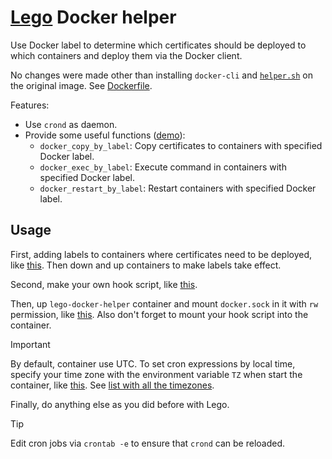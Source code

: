 # [Lego](https://github.com/go-acme/lego) Docker helper

Use Docker label to determine which certificates should be deployed to which containers and deploy them via the Docker client.

No changes were made other than installing `docker-cli` and [`helper.sh`](https://github.com/rea1shane/lego-docker-helper/blob/main/helper.sh) on the original image. See [Dockerfile](https://github.com/rea1shane/lego-docker-helper/blob/main/Dockerfile).

Features:

- Use `crond` as daemon.
- Provide some useful functions ([demo](https://github.com/rea1shane/lego-docker-helper/tree/main/demo)):
  - `docker_copy_by_label`: Copy certificates to containers with specified Docker label.
  - `docker_exec_by_label`: Execute command in containers with specified Docker label.
  - `docker_restart_by_label`: Restart containers with specified Docker label.

## Usage

First, adding labels to containers where certificates need to be deployed, like [this](https://github.com/rea1shane/lego-docker-helper/blob/main/demo/docker-compose.yaml#L14). Then down and up containers to make labels take effect.

Second, make your own hook script, like [this](https://github.com/rea1shane/lego-docker-helper/blob/main/hook.sh.example).

Then, up `lego-docker-helper` container and mount `docker.sock` in it with `rw` permission, like [this](https://github.com/rea1shane/lego-docker-helper/blob/main/demo/docker-compose.yaml#L8). Also don't forget to mount your hook script into the container.

> [!IMPORTANT]
>
> By default, container use UTC. To set cron expressions by local time, specify your time zone with the environment variable `TZ` when start the container, like [this](https://github.com/rea1shane/lego-docker-helper/blob/main/demo/docker-compose.yaml#L6). See [list with all the timezones](https://en.wikipedia.org/wiki/List_of_tz_database_time_zones#List).

Finally, do anything else as you did before with Lego.

> [!TIP]
>
> Edit cron jobs via `crontab -e` to ensure that `crond` can be reloaded.
